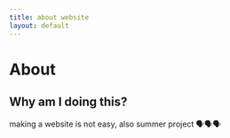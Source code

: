 ```yaml
---
title: about website
layout: default
---
```


# About
## Why am I doing this?
making a website is not easy, also summer project 🗣️🗣️🗣️